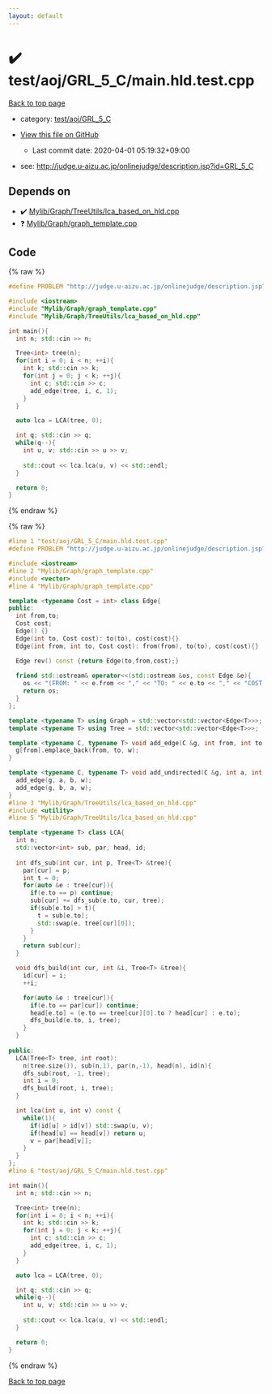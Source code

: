 ```yaml
---
layout: default
---
```


<!-- mathjax config similar to math.stackexchange -->
<script type="text/javascript" async
  src="https://cdnjs.cloudflare.com/ajax/libs/mathjax/2.7.5/MathJax.js?config=TeX-MML-AM_CHTML">
</script>
<script type="text/x-mathjax-config">
  MathJax.Hub.Config({
    TeX: { equationNumbers: { autoNumber: "AMS" }},
    tex2jax: {
      inlineMath: [ ['$','$'] ],
      processEscapes: true
    },
    "HTML-CSS": { matchFontHeight: false },
    displayAlign: "left",
    displayIndent: "2em"
  });
</script>

<script type="text/javascript" src="https://cdnjs.cloudflare.com/ajax/libs/jquery/3.4.1/jquery.min.js"></script>
<script src="https://cdn.jsdelivr.net/npm/jquery-balloon-js@1.1.2/jquery.balloon.min.js" integrity="sha256-ZEYs9VrgAeNuPvs15E39OsyOJaIkXEEt10fzxJ20+2I=" crossorigin="anonymous"></script>
<script type="text/javascript" src="../../../../assets/js/copy-button.js"></script>
<link rel="stylesheet" href="../../../../assets/css/copy-button.css" />


# :heavy_check_mark: test/aoj/GRL_5_C/main.hld.test.cpp

<a href="../../../../index.html">Back to top page</a>

* category: <a href="../../../../index.html#502e31dec0efb369b23aee4c6aa81a7e">test/aoj/GRL_5_C</a>
* <a href="{{ site.github.repository_url }}/blob/master/test/aoj/GRL_5_C/main.hld.test.cpp">View this file on GitHub</a>
    - Last commit date: 2020-04-01 05:19:32+09:00


* see: <a href="http://judge.u-aizu.ac.jp/onlinejudge/description.jsp?id=GRL_5_C">http://judge.u-aizu.ac.jp/onlinejudge/description.jsp?id=GRL_5_C</a>


## Depends on

* :heavy_check_mark: <a href="../../../../library/Mylib/Graph/TreeUtils/lca_based_on_hld.cpp.html">Mylib/Graph/TreeUtils/lca_based_on_hld.cpp</a>
* :question: <a href="../../../../library/Mylib/Graph/graph_template.cpp.html">Mylib/Graph/graph_template.cpp</a>


## Code

<a id="unbundled"></a>
{% raw %}
```cpp
#define PROBLEM "http://judge.u-aizu.ac.jp/onlinejudge/description.jsp?id=GRL_5_C"

#include <iostream>
#include "Mylib/Graph/graph_template.cpp"
#include "Mylib/Graph/TreeUtils/lca_based_on_hld.cpp"

int main(){
  int n; std::cin >> n;

  Tree<int> tree(n);
  for(int i = 0; i < n; ++i){
    int k; std::cin >> k;
    for(int j = 0; j < k; ++j){
      int c; std::cin >> c;
      add_edge(tree, i, c, 1);
    }
  }

  auto lca = LCA(tree, 0);

  int q; std::cin >> q;
  while(q--){
    int u, v; std::cin >> u >> v;
    
    std::cout << lca.lca(u, v) << std::endl;
  }

  return 0;
}

```
{% endraw %}

<a id="bundled"></a>
{% raw %}
```cpp
#line 1 "test/aoj/GRL_5_C/main.hld.test.cpp"
#define PROBLEM "http://judge.u-aizu.ac.jp/onlinejudge/description.jsp?id=GRL_5_C"

#include <iostream>
#line 2 "Mylib/Graph/graph_template.cpp"
#include <vector>
#line 4 "Mylib/Graph/graph_template.cpp"

template <typename Cost = int> class Edge{
public:
  int from,to;
  Cost cost;
  Edge() {}
  Edge(int to, Cost cost): to(to), cost(cost){}
  Edge(int from, int to, Cost cost): from(from), to(to), cost(cost){}

  Edge rev() const {return Edge(to,from,cost);}
  
  friend std::ostream& operator<<(std::ostream &os, const Edge &e){
    os << "(FROM: " << e.from << "," << "TO: " << e.to << "," << "COST: " << e.cost << ")";
    return os;
  }
};

template <typename T> using Graph = std::vector<std::vector<Edge<T>>>;
template <typename T> using Tree = std::vector<std::vector<Edge<T>>>;

template <typename C, typename T> void add_edge(C &g, int from, int to, T w){
  g[from].emplace_back(from, to, w);
}

template <typename C, typename T> void add_undirected(C &g, int a, int b, T w){
  add_edge(g, a, b, w);
  add_edge(g, b, a, w);
}
#line 3 "Mylib/Graph/TreeUtils/lca_based_on_hld.cpp"
#include <utility>
#line 5 "Mylib/Graph/TreeUtils/lca_based_on_hld.cpp"

template <typename T> class LCA{
  int n;
  std::vector<int> sub, par, head, id;
  
  int dfs_sub(int cur, int p, Tree<T> &tree){
    par[cur] = p;
    int t = 0;
    for(auto &e : tree[cur]){
      if(e.to == p) continue;
      sub[cur] += dfs_sub(e.to, cur, tree);
      if(sub[e.to] > t){
        t = sub[e.to];
        std::swap(e, tree[cur][0]);
      }
    }
    return sub[cur];
  }

  void dfs_build(int cur, int &i, Tree<T> &tree){
    id[cur] = i;
    ++i;

    for(auto &e : tree[cur]){
      if(e.to == par[cur]) continue;
      head[e.to] = (e.to == tree[cur][0].to ? head[cur] : e.to);
      dfs_build(e.to, i, tree);
    }
  }
  
public:
  LCA(Tree<T> tree, int root):
    n(tree.size()), sub(n,1), par(n,-1), head(n), id(n){
    dfs_sub(root, -1, tree);
    int i = 0;
    dfs_build(root, i, tree);
  }

  int lca(int u, int v) const {
    while(1){
      if(id[u] > id[v]) std::swap(u, v);
      if(head[u] == head[v]) return u;
      v = par[head[v]];
    }
  }
};
#line 6 "test/aoj/GRL_5_C/main.hld.test.cpp"

int main(){
  int n; std::cin >> n;

  Tree<int> tree(n);
  for(int i = 0; i < n; ++i){
    int k; std::cin >> k;
    for(int j = 0; j < k; ++j){
      int c; std::cin >> c;
      add_edge(tree, i, c, 1);
    }
  }

  auto lca = LCA(tree, 0);

  int q; std::cin >> q;
  while(q--){
    int u, v; std::cin >> u >> v;
    
    std::cout << lca.lca(u, v) << std::endl;
  }

  return 0;
}

```
{% endraw %}

<a href="../../../../index.html">Back to top page</a>


